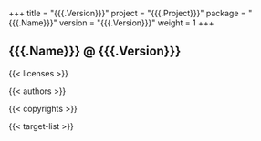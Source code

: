 +++
title = "{{{.Version}}}"
project = "{{{.Project}}}"
package = "{{{.Name}}}"
version = "{{{.Version}}}"
weight = 1
+++

## {{{.Name}}} @ {{{.Version}}}

{{< licenses >}}

{{< authors >}}

{{< copyrights >}}

{{< target-list >}}
